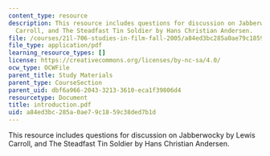 ```yaml
---
content_type: resource
description: This resource includes questions for discussion on Jabberwocky by Lewis
  Carroll, and The Steadfast Tin Soldier by Hans Christian Andersen.
file: /courses/21l-706-studies-in-film-fall-2005/a84ed3bc285a0ae79c1859c38ded7b1d_introduction.pdf
file_type: application/pdf
learning_resource_types: []
license: https://creativecommons.org/licenses/by-nc-sa/4.0/
ocw_type: OCWFile
parent_title: Study Materials
parent_type: CourseSection
parent_uid: dbf6a966-2043-3213-3610-eca1f39806d4
resourcetype: Document
title: introduction.pdf
uid: a84ed3bc-285a-0ae7-9c18-59c38ded7b1d
---
```

This resource includes questions for discussion on Jabberwocky by Lewis Carroll, and The Steadfast Tin Soldier by Hans Christian Andersen.